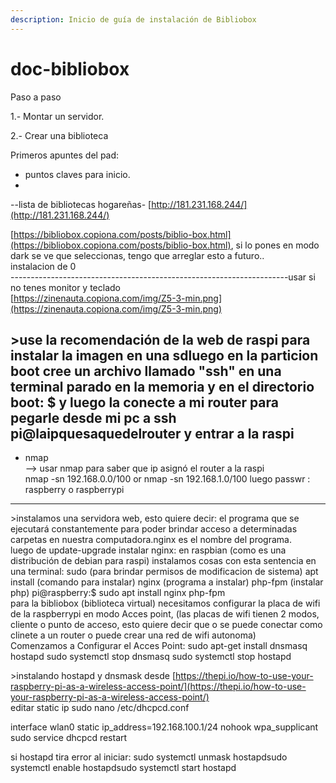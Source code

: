 ```yaml
---
description: Inicio de guía de instalación de Bibliobox
---
```


# doc-bibliobox

Paso a paso

1.- Montar un servidor.

2.- Crear una biblioteca



Primeros apuntes del pad:



- puntos claves para inicio.  
-  
--lista de bibliotecas hogareñas- [http://181.231.168.244/](http://181.231.168.244/)  
  
[https://bibliobox.copiona.com/posts/biblio-box.html](https://bibliobox.copiona.com/posts/biblio-box.html), si lo pones en modo dark se ve que seleccionas, tengo que arreglar esto a futuro..  
instalacion de 0  
---------------------------------------------------------------------usar si no tenes monitor y teclado  
[https://zinenauta.copiona.com/img/Z5-3-min.png](https://zinenauta.copiona.com/img/Z5-3-min.png)  
  
&gt;use la recomendación de la web de raspi para instalar la imagen en una sdluego en la particion boot cree un archivo llamado "ssh" en una terminal parado en la memoria y en el directorio boot: $ y luego la conecte a mi router para pegarle desde mi pc a ssh pi@laipquesaquedelrouter y entrar a la raspi  
-  
- nmap   
--&gt; usar nmap para saber que ip asignó el router a la raspi  
 nmap -sn 192.168.0.0/100 or nmap -sn 192.168.1.0/100 luego  passwr : raspberry o raspberrypi  
---------------------------------------------------------------------  
&gt;instalamos una servidora web, esto quiere decir: el programa que se ejecutará constantemente para poder brindar acceso a determinadas carpetas en nuestra computadora.nginx es el nombre del programa.  
 luego de update-upgrade instalar nginx:          en raspbian \(como es una distribución de debian para raspi\) instalamos cosas con esta sentencia en una terminal: sudo \(para brindar permisos de modificacion de sistema\) apt install \(comando para instalar\) nginx \(programa a instalar\) php-fpm \(instalar php\)         pi@raspberry:$ sudo apt install nginx php-fpm  
para la bibliobox \(biblioteca virtual\) necesitamos configurar la placa de wifi de la raspberrypi en modo Acces point, \(las placas de wifi tienen 2 modos, cliente o punto de acceso, esto quiere decir que o se puede conectar como clinete a un router o puede crear una red de wifi autonoma\)  
Comenzamos a Configurar el Acces Point:          sudo apt-get install dnsmasq hostapd          sudo systemctl stop dnsmasq     sudo systemctl stop hostapd  
  
&gt;instalando hostapd y dnsmask desde [https://thepi.io/how-to-use-your-raspberry-pi-as-a-wireless-access-point/](https://thepi.io/how-to-use-your-raspberry-pi-as-a-wireless-access-point/)  
editar static ip sudo nano /etc/dhcpcd.conf  
  
interface wlan0 static ip\_address=192.168.100.1/24 nohook wpa\_supplicant  
sudo service dhcpcd restart  
  
  
si hostapd tira error al iniciar:    sudo systemctl unmask hostapdsudo systemctl enable hostapdsudo systemctl start hostapd  
  


